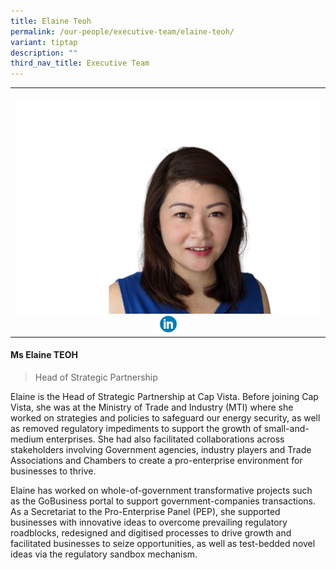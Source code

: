 ```yaml
---
title: Elaine Teoh
permalink: /our-people/executive-team/elaine-teoh/
variant: tiptap
description: ""
third_nav_title: Executive Team
---
```

<p></p><table><tbody><tr><th rowspan="1" colspan="1"><p></p><div class="isomer-image-wrapper"><img style="width: 100%" height="auto" width="100%" alt="" src="/images/Elaine.png"></div><a class="isomer-image-wrapper" href="https://www.linkedin.com/in/elaine-teoh-015209247"><img style="width: 10%;" height="auto" width="100%" alt="" src="/images/Executive Team/linkedin_logo_optimized.png"></a></th></tr></tbody></table><h4><strong>Ms Elaine TEOH</strong></h4><blockquote><p>Head of Strategic Partnership</p></blockquote><p>Elaine is the Head of Strategic Partnership at Cap Vista. Before joining Cap Vista, she was at the Ministry of Trade and Industry (MTI) where she worked on strategies and policies to safeguard our energy security, as well as removed regulatory impediments to support the growth of small-and-medium enterprises. She had also facilitated collaborations across stakeholders involving Government agencies, industry players and Trade Associations and Chambers to create a pro-enterprise environment for businesses to thrive.</p><p></p><p></p><p>Elaine has worked on whole-of-government transformative projects such as&nbsp;the GoBusiness portal to support government-companies transactions. As a Secretariat to the Pro-Enterprise Panel (PEP), she supported businesses with innovative ideas to overcome prevailing regulatory roadblocks, redesigned and digitised processes to drive growth and facilitated businesses to seize opportunities, as well as test-bedded novel ideas via the regulatory sandbox mechanism.</p>